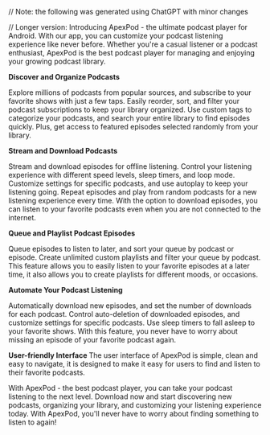 // Note: the following was generated using ChatGPT with minor changes






// Longer version:
Introducing ApexPod - the ultimate podcast player for Android. With our app, you can customize your 
podcast listening experience like never before. Whether you're a casual listener or a podcast enthusiast, 
ApexPod is the best podcast player for managing and enjoying your growing podcast library.

<strong>Discover and Organize Podcasts</strong>

Explore millions of podcasts from popular sources, and subscribe to your favorite shows with just a few taps. 
Easily reorder, sort, and filter your podcast subscriptions to keep your library organized. 
Use custom tags to categorize your podcasts, and search your entire library to find episodes quickly. 
Plus, get access to featured episodes selected randomly from your library.

<strong>Stream and Download Podcasts</strong>

Stream and download episodes for offline listening. Control your listening experience with different 
speed levels, sleep timers, and loop mode. Customize settings for specific podcasts, and use autoplay to 
keep your listening going. Repeat episodes and play from random podcasts for a new listening experience every time. 
With the option to download episodes, you can listen to your favorite podcasts even when you are not
connected to the internet.

<strong>Queue and Playlist Podcast Episodes</strong>

Queue episodes to listen to later, and sort your queue by podcast or episode. Create unlimited custom 
playlists and filter your queue by podcast. This feature allows you to easily listen to your favorite 
episodes at a later time, it also allows you to create playlists for different moods, or occasions.

<strong>Automate Your Podcast Listening</strong>

Automatically download new episodes, and set the number of downloads for each podcast. Control auto-deletion 
of downloaded episodes, and customize settings for specific podcasts. Use sleep timers to fall asleep to 
your favorite shows. With this feature, you never have to worry about missing an episode of your favorite 
podcast again.

<strong> User-friendly Interface </strong>
The user interface of ApexPod is simple, clean and easy to navigate, it is designed to make it easy 
for users to find and listen to their favorite podcasts.

With ApexPod - the best podcast player, you can take your podcast listening to the next level. 
Download now and start discovering new podcasts, organizing your library, and customizing your listening 
experience today. With ApexPod, you'll never have to worry about finding something to listen to again!